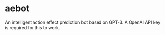 # aebot
An intelligent action effect prediction bot based on GPT-3. A OpenAI API key is required for this to work.
